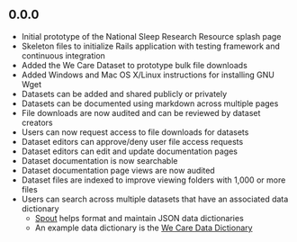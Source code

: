 ## 0.0.0

- Initial prototype of the National Sleep Research Resource splash page
- Skeleton files to initialize Rails application with testing framework and continuous integration
- Added the We Care Dataset to prototype bulk file downloads
- Added Windows and Mac OS X/Linux instructions for installing GNU Wget
- Datasets can be added and shared publicly or privately
- Datasets can be documented using markdown across multiple pages
- File downloads are now audited and can be reviewed by dataset creators
- Users can now request access to file downloads for datasets
- Dataset editors can approve/deny user file access requests
- Dataset editors can edit and update documentation pages
- Dataset documentation is now searchable
- Dataset documentation page views are now audited
- Dataset files are indexed to improve viewing folders with 1,000 or more files
- Users can search across multiple datasets that have an associated data dictionary
  - [Spout](https://github.com/sleepepi/spout) helps format and maintain JSON data dictionaries
  - An example data dictionary is the [We Care Data Dictionary](https://github.com/sleepepi/wecare-data-dictionary)
